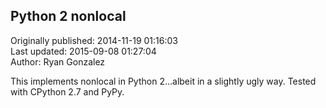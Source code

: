 ## Python 2 nonlocal  
Originally published: 2014-11-19 01:16:03  
Last updated: 2015-09-08 01:27:04  
Author: Ryan Gonzalez  
  
This implements nonlocal in Python 2...albeit in a slightly ugly way. Tested with CPython 2.7 and PyPy.